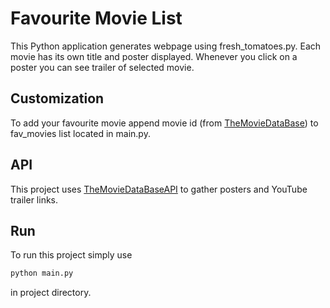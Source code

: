 # Favourite Movie List
This Python application generates webpage using fresh_tomatoes.py. Each movie has its own title and poster displayed. Whenever you click on a poster you can
see trailer of selected movie.

## Customization
To add your favourite movie append movie id (from [TheMovieDataBase](https://www.themoviedb.org/)) to fav_movies list located in main.py.

## API
This project uses [TheMovieDataBaseAPI](https://www.themoviedb.org/documentation/api) to gather posters and YouTube trailer links.

## Run
To run this project simply use
```python
python main.py
```
in project directory.
